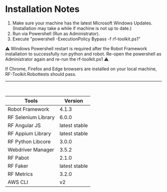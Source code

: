 # Installation Notes

1. Make sure your machine has the latest Microsoft Windows Updates. (Installation may take a while if machine is not up to date.)
2. Run via Powershell (Run as Administrator).
3. Execute "powershell -ExecutionPolicy Bypass -f rf-toolkit.ps1"

⚠️ Windows Powershell restart is required after the Robot Framework installation to successfully run python and robot.
Re-open the powershell as Administrator again and re-run the rf-toolkit.ps1 ⚠️

If Chrome, Firefox and Edge browsers are installed on your local machine, RF-Toolkit.Robottests should pass.
<hr><br>

| Tools | Version |
| ----- | ------- |
| Robot Framework | 4.1.3 |
| RF Selenium Library | 6.0.0 |
| RF Angular JS | latest stable |
| RF Appium Library | latest stable |
| RF Python Libcore | 3.0.0 |
| Webdriver Manager | 3.5.2 |
| RF Pabot | 2.1.0 |
| RF Faker | latest stable |
| RF Metrics | 3.2.0 |
| AWS CLI | v2 |

